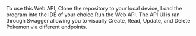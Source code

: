 To use this Web API, Clone the repository to your local device,
Load the program into the IDE of your choice
Run the Web API. 
The API UI is ran through Swagger allowing you to visually Create, Read, Update, and Delete Pokemon via different endpoints.  
